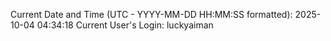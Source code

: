 Current Date and Time (UTC - YYYY-MM-DD HH:MM:SS formatted): 2025-10-04 04:34:18
Current User's Login: luckyaiman
